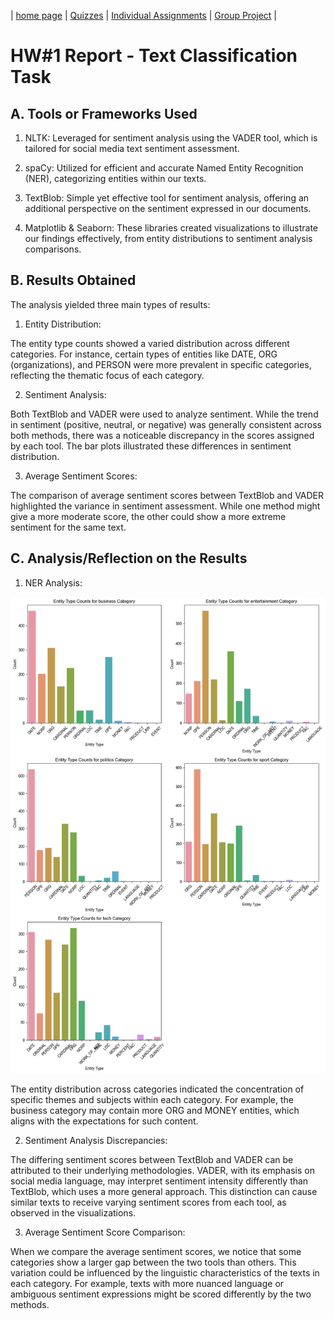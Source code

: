 | [home page](https://valeriee37.github.io/NLXLLM-portfolio/) | [Quizzes](https://tbd.html) | [Individual Assignments](https://tbd.html) | [Group Project](https://tbd.html) |

# HW#1 Report - Text Classification Task

## A. Tools or Frameworks Used

1. NLTK: Leveraged for sentiment analysis using the VADER tool, which is tailored for social media text sentiment assessment.

2. spaCy: Utilized for efficient and accurate Named Entity Recognition (NER), categorizing entities within our texts.

3. TextBlob: Simple yet effective tool for sentiment analysis, offering an additional perspective on the sentiment expressed in our documents.

4. Matplotlib & Seaborn: These libraries created visualizations to illustrate our findings effectively, from entity distributions to sentiment analysis comparisons.

## B. Results Obtained
The analysis yielded three main types of results:

1. Entity Distribution:

The entity type counts showed a varied distribution across different categories. For instance, certain types of entities like DATE, ORG (organizations), and PERSON were more prevalent in specific categories, reflecting the thematic focus of each category.

2. Sentiment Analysis:

Both TextBlob and VADER were used to analyze sentiment. While the trend in sentiment (positive, neutral, or negative) was generally consistent across both methods, there was a noticeable discrepancy in the scores assigned by each tool. The bar plots illustrated these differences in sentiment distribution.

3. Average Sentiment Scores:

The comparison of average sentiment scores between TextBlob and VADER highlighted the variance in sentiment assessment. While one method might give a more moderate score, the other could show a more extreme sentiment for the same text.

## C. Analysis/Reflection on the Results

1. NER Analysis:

![NER visualization](NER.jpg)

The entity distribution across categories indicated the concentration of specific themes and subjects within each category. For example, the business category may contain more ORG and MONEY entities, which aligns with the expectations for such content.

2. Sentiment Analysis Discrepancies:

The differing sentiment scores between TextBlob and VADER can be attributed to their underlying methodologies. VADER, with its emphasis on social media language, may interpret sentiment intensity differently than TextBlob, which uses a more general approach. This distinction can cause similar texts to receive varying sentiment scores from each tool, as observed in the visualizations.

3. Average Sentiment Score Comparison:

When we compare the average sentiment scores, we notice that some categories show a larger gap between the two tools than others. This variation could be influenced by the linguistic characteristics of the texts in each category. For example, texts with more nuanced language or ambiguous sentiment expressions might be scored differently by the two methods.
